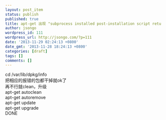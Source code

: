 ```yaml
---
layout: post_item
status: publish
published: true
title: apt-get 出现 "subprocess installed post-installation script returned error exit status 1"
author: jsongo
wordpress_id: 111
wordpress_url: http://jsongo.com/?p=111
date: '2013-11-29 02:24:13 +0800'
date_gmt: '2013-11-28 18:24:13 +0800'
categories: [draft]
tags: []
comments: []
---
```

cd /var/lib/dpkg/info  
把相应的报错的包都干掉就ok了  
再不行就clean，升级  
apt-get autoclean  
apt-get autoremove  
apt-get update  
apt-get upgrade  
DONE  
